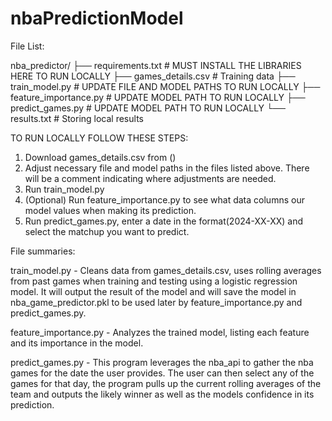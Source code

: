 # nbaPredictionModel

File List:

nba_predictor/ ├── requirements.txt # MUST INSTALL THE LIBRARIES HERE TO RUN LOCALLY ├── games_details.csv # Training data ├── train_model.py # UPDATE FILE AND MODEL PATHS TO RUN LOCALLY ├── feature_importance.py # UPDATE MODEL PATH TO RUN LOCALLY ├── predict_games.py # UPDATE MODEL PATH TO RUN LOCALLY └── results.txt # Storing local results

TO RUN LOCALLY FOLLOW THESE STEPS:

  1. Download games_details.csv from ()
  2. Adjust necessary file and model paths in the files listed above. There will be a comment indicating where adjustments are needed.
  3. Run train_model.py
  4. (Optional) Run feature_importance.py to see what data columns our model values when making its prediction.
  5. Run predict_games.py, enter a date in the format(2024-XX-XX) and select the matchup you want to predict.

File summaries:

train_model.py - Cleans data from games_details.csv, uses rolling averages from past games when training and testing using a logistic regression model. It will output the result of the model and will save the model in nba_game_predictor.pkl to be used later by feature_importance.py and predict_games.py.

feature_importance.py - Analyzes the trained model, listing each feature and its importance in the model.

predict_games.py - This program leverages the nba_api to gather the nba games for the date the user provides. The user can then select any of the games for that day, the program pulls up the current rolling averages of the team and outputs the likely winner as well as the models confidence in its prediction.

  
            
                
                                 

